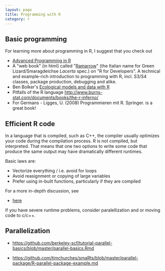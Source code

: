```yaml
---
layout: page
title: Programming with R
category: r
---
```


## Basic programming 

For learning more about programming in R, I suggest that you check out

* [Advanced Programming in R](http://adv-r.had.co.nz/)
* A "web book" (in html) called "[Ramarrow](http://www.quantide.com/R/ramarro/)" (the Italian name for Green Lizard/Smaragdeichse *Lacerta* spec.) on "R for Developers". A technical and example-rich introduction to programming with R, incl. S3/S4 classes, package production, debugging and alike.
* Ben Bolker's [Ecological models and data with R](http://ms.mcmaster.ca/~bolker/emdbook/)
* Pitfalls of the R language http://www.burns-stat.com/documents/books/the-r-inferno/
* For Germans - Ligges, U. (2008) Programmieren mit R. Springer. is a great book!


## Efficient R code

In a language that is compiled, such as C++, the compiler usually optimizes your code during the compilation process. R is not compiled, but interpreted. That means that one two options to write some code that produce the same output may have dramatically different runtimes. 

Basic laws are:

* Vectorize everything / i.e. avoid for loops
* Avoid reasignment or copying of large variables
* Prefer using in-built functions, particularly if they are compiled

For a more in-depth discussion, see

* [here](http://adv-r.had.co.nz/Performance.html)

If you have severe runtime problems, consider paralellization and or moving code to c/c++.

## Parallelization

* https://github.com/berkeley-scf/tutorial-parallel-basics/blob/master/parallel-basics.Rmd

* https://github.com/timchurches/smaRts/blob/master/parallel-package/R-parallel-package-example.md





